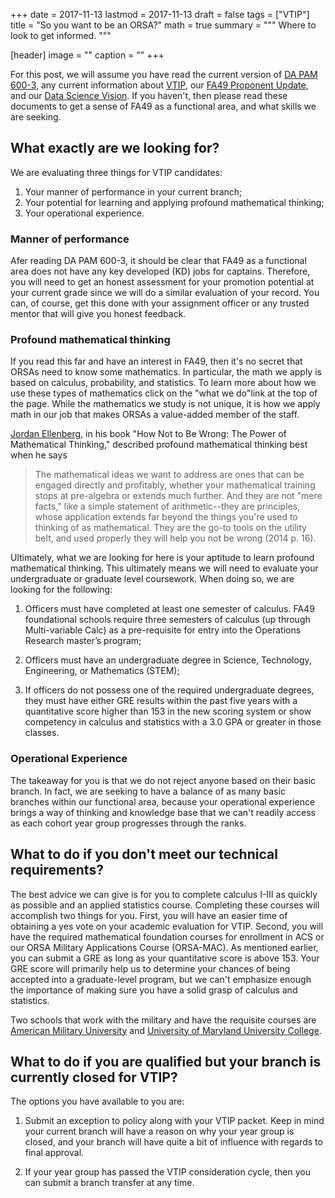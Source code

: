+++
date = 2017-11-13
lastmod = 2017-11-13
draft = false
tags = ["VTIP"]
title = "So you want to be an ORSA?"
math = true
summary = """
Where to look to get informed. 
"""

[header]
image = ""
caption = ""
+++

For this post, we will assume you have read the current version of [DA PAM 600-3](https://www.milsuite.mil/book/groups/smartbook-da-pam-600-3), any current information about [VTIP](https://www.hrc.army.mil/content/Officers%20Voluntary%20Transfer%20Incentive%20Program%20VTIP), our [FA49 Proponent Update](https://www.milsuite.mil/book/docs/DOC-386817), and our [Data Science Vision](https://www.milsuite.mil/book/docs/DOC-327917).  If you haven't, then please read these documents to get a sense of FA49 as a functional area, and what skills we are seeking. 

## What exactly are we looking for?

We are evaluating three things for VTIP candidates:

 1. Your manner of performance in your current branch;
 2. Your potential for learning and applying profound mathematical thinking;
 3. Your operational experience.
 
### Manner of performance

Afer reading DA PAM 600-3, it should be clear that FA49 as a functional area does not have any key developed (KD) jobs for captains. Therefore, you will need to get an honest assessment for your promotion potential at your current grade since we will do a similar evaluation of your record. You can, of course, get this done with your assignment officer or any trusted mentor that will give you honest feedback. 
 
### Profound mathematical thinking

If you read this far and have an interest in FA49, then it's no secret that ORSAs need to know some mathematics. In particular, the math we apply is based on calculus, probability, and statistics. To learn more about how we use these types of mathematics click on the "what we do"link at the top of the page.  While the mathematics we study is not unique, it is how we apply math in our job that makes ORSAs a value-added member of the staff. 

[Jordan Ellenberg](https://www.amazon.com/How-Not-Be-Wrong-Mathematical/dp/0143127535/ref=sr_1_1?ie=UTF8&qid=1510624732&sr=8-1&keywords=jordan+ellenberg+how+not+to+be+wrong&dpID=51Fi8hXVptL&preST=_SY291_BO1,204,203,200_QL40_&dpSrc=srch), in his book "How Not to Be Wrong: The Power of Mathematical Thinking," described profound mathematical thinking best when he says

> The mathematical ideas we want to address are ones that can be engaged directly and profitably, whether your mathematical training stops at pre-algebra or extends much further. And they are not "mere facts," like a simple statement of arithmetic--they are principles, whose application extends far beyond the things you're used to thinking of as mathematical. They are the go-to tools on the utility belt, and used properly they will help you not be wrong (2014 p. 16).

Ultimately, what we are looking for here is your aptitude to learn profound mathematical thinking. This ultimately means we will need to evaluate your undergraduate or graduate level coursework. When doing so, we are looking for the following:

 1. Officers must have completed at least one semester of calculus. FA49 foundational schools require three semesters of calculus (up through Multi-variable Calc) as a pre-requisite for entry into the Operations Research master’s program;
 
 2. Officers must have an undergraduate degree in Science, Technology, Engineering, or Mathematics (STEM);
 
 3. If officers do not possess one of the required undergraduate degrees, they must have either GRE results within the past five years with a quantitative score higher than 153 in the new scoring system or show competency in calculus and statistics with a 3.0 GPA or greater in those classes. 

### Operational Experience

The takeaway for you is that we do not reject anyone based on their basic branch. In fact, we are seeking to have a balance of as many basic branches within our functional area, because your operational experience brings a way of thinking and knowledge base that we can't readily access as each cohort year group progresses through the ranks.  

## What to do if you don't meet our technical requirements?

The best advice we can give is for you to complete calculus I-III as quickly as possible and an applied statistics course. Completing these courses will accomplish two things for you. First, you will have an easier time of obtaining a yes vote on your academic evaluation for VTIP. Second, you will have the required mathematical foundation courses for enrollment in ACS or our ORSA Military Applications Course (ORSA-MAC). As mentioned earlier, you can submit a GRE as long as your quantitative score is above 153. Your GRE score will primarily help us to determine your chances of being accepted into a graduate-level program, but we can't emphasize enough the importance of making sure you have a solid grasp of calculus and statistics.

Two schools that work with the military and have the requisite courses are [American Military University](http://www.amu.apus.edu/academic/schools/science-technology-engineering-and-math/bachelors/mathematics.html) and [University of Maryland University College](https://www.umuc.edu/academic-programs/course-information.cfm?course=MATH).

## What to do if you are qualified but your branch is currently closed for VTIP?

The options you have available to you are:

1. Submit an exception to policy along with your VTIP packet. Keep in mind your current branch will have a reason on why your year group is closed, and your branch will have quite a bit of influence with regards to final approval.

2. If your year group has passed the VTIP consideration cycle, then you can submit a branch transfer at any time.
